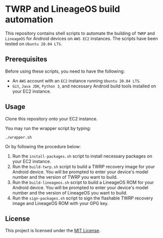 # TWRP and LineageOS build automation

This repository contains shell scripts to automate the building of `TWRP` and `LineageOS` for Android devices on `AWS EC2` instances. The scripts have been tested on `Ubuntu 20.04 LTS`.

## Prerequisites

Before using these scripts, you need to have the following:

- An `AWS` account with an `EC2` instance running `Ubuntu 20.04 LTS`.
- `Git`, `Java JDK`, `Python 3`, and necessary Android build tools installed on your EC2 instance.

## Usage

Clone this repository onto your EC2 instance.

You may run the wrapper script by typing:
```
./wrapper.sh
```
Or by following the procedure below:
1. Run the `install-packages.sh` script to install necessary packages on your EC2 instance.
2. Run the `build-twrp.sh` script to build a TWRP recovery image for your Android device. You will be prompted to enter your device's model number and the version of TWRP you want to build.
3. Run the `build-lineageos.sh` script to build a LineageOS ROM for your Android device. You will be prompted to enter your device's model number and the version of LineageOS you want to build.
4. Run the `sign-packages.sh` script to sign the flashable TWRP recovery image and LineageOS ROM with your GPG key.

## License

This project is licensed under the [MIT License](LICENSE).
